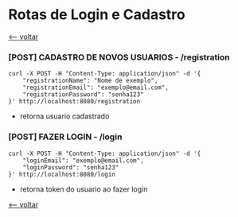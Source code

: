 # Rotas de Login e Cadastro

[<-- voltar](../../README.md)

### [POST] CADASTRO DE NOVOS USUARIOS - /registration
```agsl
curl -X POST -H "Content-Type: application/json" -d '{ 
    "registrationName": "Nome de exemplo", 
    "registrationEmail": "exemplo@email.com", 
    "registrationPassword": "senha123"
}' http://localhost:8080/registration
```
- retorna usuario cadastrado

### [POST] FAZER LOGIN - /login
```agsl
curl -X POST -H "Content-Type: application/json" -d '{ 
    "loginEmail": "exemplo@email.com",
    "loginPassword": "senha123"
}' http://localhost:8080/login
```
- retorna token do usuario ao fazer login

[<-- voltar](../../README.md)